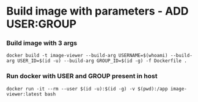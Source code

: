 # Build image with parameters - ADD USER:GROUP

### Build image with 3 args
```text
docker build -t image-viewer --build-arg USERNAME=$(whoami) --build-arg USER_ID=$(id -u) --build-arg GROUP_ID=$(id -g) -f Dockerfile .
```

### Run docker with USER and GROUP present in host
```text
docker run -it --rm --user $(id -u):$(id -g) -v $(pwd):/app image-viewer:latest bash
```

